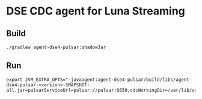 # DSE CDC agent for Luna Streaming

## Build

    ./gradlew agent-dse4-pulsar:shadowJar

## Run

    export JVM_EXTRA_OPTS="-javaagent:agent-dse4-pulsar/build/libs/agent-dse4-pulsar-<version>-SNAPSHOT-all.jar=pulsarServiceUrl=pulsar://pulsar:6650,cdcWorkingDir=/var/lib/cassandra/cdc"


